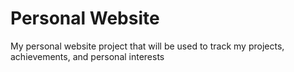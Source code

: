 # Personal Website
 My personal website project that will be used to track my projects, achievements, and personal interests

